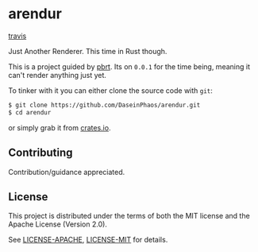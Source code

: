 # arendur

[travis](https://travis-ci.org/DaseinPhaos/arendur.svg?branch=master)

Just Another Renderer. This time in Rust though.

This is a project guided by [pbrt](http://www.pbrt.org/). Its on `0.0.1` for the time being, meaning it can't render anything just yet.

To tinker with it you can either clone the source code with `git`:

   ```sh
   $ git clone https://github.com/DaseinPhaos/arendur.git
   $ cd arendur
   ```

or simply grab it from [crates.io](https:://crates.io).

## Contributing

Contribution/guidance appreciated.

## License

This project is distributed under the terms of both the MIT license and the Apache License (Version 2.0).

See [LICENSE-APACHE](LICENSE-APACHE), [LICENSE-MIT](LICENSE-MIT) for details.
